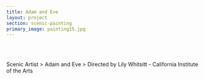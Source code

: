 ```yaml
---
title: Adam and Eve
layout: project
section: scenic-painting
primary_image: painting15.jpg
---
```


<br>
<br>

Scenic Artist > Adam and Eve > Directed by Lily Whitsitt - California Institute of the Arts
